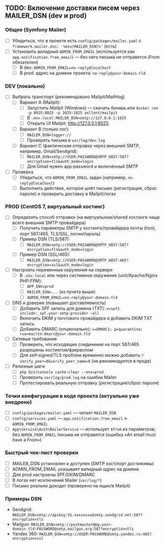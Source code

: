 ## TODO: Включение доставки писем через MAILER_DSN (dev и prod)

### Общее (Symfony Mailer)
- [ ] Убедиться, что в проекте есть `config/packages/mailer.yaml` c `framework.mailer.dsn: '%env(MAILER_DSN)%'` (есть)
- [ ] Установить валидный `ADMIN_FROM_EMAIL` (используется как `app.notification.from_email`) — без него письма не отправятся (From обязателен)
  - [ ] В dev: `ADMIN_FROM_EMAIL=no-reply@localhost`
  - [ ] В prod: адрес на домене проекта: `no-reply@your-domain.tld`

### DEV (локально)
- [ ] Выбрать транспорт (рекомендовано Mailpit/MailHog)
  - [ ] Вариант A (Mailpit):
    - [ ] Запустить Mailpit (Windows) — скачать бинарь или `docker run -p 8025:8025 -p 1025:1025 axllent/mailpit`
    - [ ] В `.env.local`: `MAILER_DSN=smtp://127.0.0.1:1025`
    - [ ] Открыть UI Mailpit: http://127.0.0.1:8025
  - [ ] Вариант B (только лог):
    - [ ] `MAILER_DSN=logger://`
    - [ ] Проверять письма в `var/log/dev.log`
  - [ ] Вариант C (фактическая отправка через внешний SMTP, например, Gmail/Sendgrid):
    - [ ] `MAILER_DSN=smtp://USER:PASSWORD@SMTP_HOST:587?encryption=tls&auth_mode=login`
    - [ ] Для Gmail нужен app‑password и включённый SMTP
- [ ] Проверка
  - [ ] Убедиться, что `ADMIN_FROM_EMAIL` задан (например, `no-reply@localhost`)
  - [ ] Выполнить действие, которое шлёт письмо (регистрация, сброс пароля) и проверить доставку в Mailpit/логах

### PROD (CentOS 7, виртуальный хостинг)
- [ ] Определить способ отправки (на виртуальном/shared хостинге чаще всего внешний SMTP провайдера)
  - [ ] Получить параметры SMTP у хостинга/провайдера почты (host, порт 587/465, TLS/SSL, логин/пароль)
  - [ ] Пример DSN (TLS/587):
    - [ ] `MAILER_DSN=smtp://USER:PASSWORD@SMTP_HOST:587?encryption=tls&auth_mode=login`
  - [ ] Пример DSN (SSL/465):
    - [ ] `MAILER_DSN=smtp://USER:PASSWORD@SMTP_HOST:465?encryption=ssl&auth_mode=login`
- [ ] Настроить переменные окружения на сервере
  - [ ] В `.env.local` или через системное окружение (unit/Apache/Nginx PHP‑FPM):
    - [ ] `APP_ENV=prod`
    - [ ] `MAILER_DSN=...` (из пункта выше)
    - [ ] `ADMIN_FROM_EMAIL=no-reply@your-domain.tld`
- [ ] DNS и доверие (повышает доставляемость)
  - [ ] Добавить SPF запись для домена (TXT): `v=spf1 include:_spf.your-smtp-provider ~all`
  - [ ] Включить DKIM у почтового провайдера и добавить DKIM TXT запись
  - [ ] Добавить DMARC (опционально): `v=DMARC1; p=quarantine; rua=mailto:dmarc@your-domain.tld`
- [ ] Сетевые требования
  - [ ] Проверить, что исходящие соединения на порт 587/465 разрешены хостингом/фаерволом
  - [ ] Для self‑signed/TLS проблем временно можно добавить `?verify_peer=0&verify_peer_name=0` (не рекомендуется в проде)
- [ ] Релизные шаги
  - [ ] `php bin/console cache:clear --env=prod`
  - [ ] Проверить `var/log/prod.log` на ошибки Mailer
  - [ ] Протестировать реальную отправку (регистрация/сброс пароля)

### Точки конфигурации в коде проекта (актуально уже внедрено)
- [ ] `config/packages/mailer.yaml` — читает `MAILER_DSN`
- [ ] `config/services.yaml` — `app.notification.from_email` ← `ADMIN_FROM_EMAIL`
- [ ] `App\Service\Auth\MailerService` — использует `$from` из параметров; без `ADMIN_FROM_EMAIL` письма не отправятся (ошибка «An email must have a From»)

### Быстрый чек‑лист проверки
- [ ] MAILER_DSN установлен и доступен (SMTP хост/порт достижимы)
- [ ] ADMIN_FROM_EMAIL указывает валидный адрес на домене
- [ ] Для prod настроены SPF/DKIM/DMARC
- [ ] В логах нет исключений Mailer (`var/log/*`)
- [ ] Письмо реально доходит (проверено на ящик/в Mailpit)

### Примеры DSN
- Sendgrid: `MAILER_DSN=smtp://apikey:SG.xxxxxxxx@smtp.sendgrid.net:587?encryption=tls`
- Mailgun: `MAILER_DSN=smtp://postmaster@mg.your-domain.tld:PASSWORD@smtp.mailgun.org:587?encryption=tls`
- Yandex 360: `MAILER_DSN=smtp://USER:PASSWORD@smtp.yandex.ru:465?encryption=ssl`



